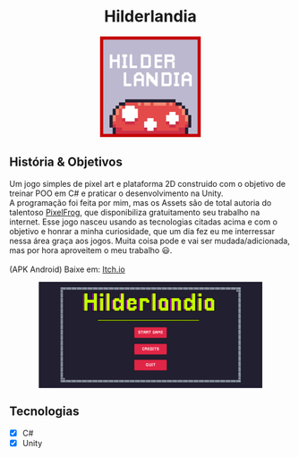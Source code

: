 <div align="center">
  <h1> Hilderlandia </h1>
  
<!--   <img src="https://raw.githubusercontent.com/Edssaac/Hilderlandia/main/Hilderlandia/icon.jpg?token=APQWKOYMAOHHNQOQZ6QD33DBFWQ2M" width="180" height="180"> -->
  <a href="//www.google.com"><img src="https://raw.githubusercontent.com/Edssaac/Hilderlandia/main/Hilderlandia/icon.jpg?token=APQWKOYMAOHHNQOQZ6QD33DBFWQ2M" width="180" height="180"></a>
</div>

<div align="left">
  <h2>História & Objetivos</h2>
  <p>
    Um jogo simples de pixel art e plataforma 2D construido com o objetivo de treinar POO em C# e praticar o desenvolvimento na Unity. <br>
    A programação foi feita por mim, mas os Assets são de total autoria do talentoso <a href="https://pixelfrog-assets.itch.io/">PixelFrog</a>, que 
    disponibiliza gratuitamento seu trabalho na internet. Esse jogo nasceu usando as tecnologias citadas acima e com o objetivo e honrar a minha curiosidade,
    que um dia fez eu me interressar nessa área graça aos jogos. Muita coisa pode e vai ser mudada/adicionada, mas por hora aproveitem o meu trabalho 😃. <br>
    <br>
    (APK Android) Baixe em: <a href="https://edssaac.itch.io/hilderlandia">Itch.io</a>
  </p>
  <div align="center">
    <img src="https://github.com/Edssaac/Hilderlandia/blob/main/Hilderlandia/apresentacao.gif?raw=true" width="400" height="190" align="center">
  </div>
</div>

<div align="left">
  <h2>Tecnologias</h2>
  
  - [x] C#
  - [x] Unity
</div>
